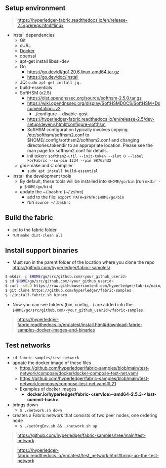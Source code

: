 
## Setup environment

> https://hyperledger-fabric.readthedocs.io/en/release-2.5/prereqs.html#linux

- Install dependencies
    - Git
    - cURL
    - [Docker](https://www.digitalocean.com/community/tutorials/how-to-install-and-use-docker-on-ubuntu-20-04)
    - openssl
    - apt-get install libssl-dev
    - Go
        - https://go.dev/dl/go1.20.6.linux-amd64.tar.gz
        - https://go.dev/doc/install
    - JQ: `sudo apt-get install jq.`
    - build-essentials
    - SoftHSM (v2.5)
        - https://dist.opendnssec.org/source/softhsm-2.5.0.tar.gz
        - https://wiki.opendnssec.org/display/SoftHSMDOCS/SoftHSM+Documentation+v2
            - ./configure --disable-gost     
        - https://hyperledger-fabric.readthedocs.io/en/release-2.5/dev-setup/devenv.html#configure-softhsm
        - SoftHSM configuration typically involves copying /etc/softhsm/softhsm2.conf to $HOME/.config/softhsm2/softhsm2.conf and changing directories.tokendir to an appropriate location. Please see the man page for softhsm2.conf for details.
        - init token: `softhsm2-util --init-token --slot 0 --label ForFabric --so-pin 1234 --pin 98765432`
    - gnu-make and C compiler
        - `sudo apt install build-essential`
- Install the development tools
    - By default, these tools will be installed into `$HOME/go/bin` (run `mkdir -p $HOME/go/bin`)
    - update the \~/.bashrc (\~/.zshrc)
        - add to the file: `export PATH=$PATH:$HOME/go/bin`
        - run `source ~/.bashrc`

## Build the fabric

- cd to the fabric folder
- run `make dist-clean all`

## Install support binaries

- Must run in the parent folder of the location where you clone the repo https://github.com/hyperledger/fabric-samples/

```bash
$ mkdir -p $HOME/go/src/github.com/<your_github_userid>
$ cd $HOME/go/src/github.com/<your_github_userid>
$ curl -sSLO https://raw.githubusercontent.com/hyperledger/fabric/main/scripts/install-fabric.sh && chmod +x install-fabric.sh
$ git clone https://github.com/hyperledger/fabric-samples
$ ./install-fabric.sh binary
```

- Now you can see folders (bin, config,...) are added into the `$HOME/go/src/github.com/<your_github_userid>/fabric-samples`

> https://hyperledger-fabric.readthedocs.io/en/latest/install.html#download-fabric-samples-docker-images-and-binaries

## Test networks

- `cd fabric-samples/test-network`
- update the docker image of these files
    - https://github.com/hyperledger/fabric-samples/blob/main/test-network/compose/docker/docker-compose-test-net.yaml
    - https://github.com/hyperledger/fabric-samples/blob/main/test-network/compose/compose-test-net.yaml#L21
    - Examples of docker images
        - **docker.io/hyperledger/fabric-\<service\>-amd64-2.5.3-\<last-commit-hash\>**
- brings down 
    - `$ ./network.sh down`
- creates a Fabric network that consists of two peer nodes, one ordering node
    - `$ ./setOrgEnv.sh && ./network.sh up`

> https://github.com/hyperledger/fabric-samples/tree/main/test-network

> https://hyperledger-fabric.readthedocs.io/en/latest/test_network.html#bring-up-the-test-network
